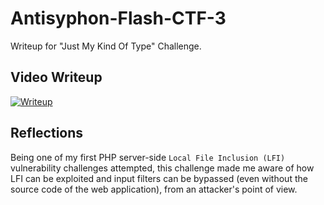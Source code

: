 # Antisyphon-Flash-CTF-3
Writeup for "Just My Kind Of Type" Challenge.


## Video Writeup

[![Writeup](https://img.youtube.com/vi/UDSitsqt7oI/0.jpg)](https://www.youtube.com/watch?v=UDSitsqt7oI)


## Reflections
Being one of my first PHP server-side `Local File Inclusion (LFI)` vulnerability challenges attempted, this challenge made me aware of how LFI can be exploited and input filters can be bypassed (even without the source code of the web application), from an attacker's point of view.
